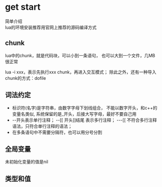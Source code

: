 # get start
  简单介绍  
  lua的环境安装推荐用官网上推荐的源码编译方式  

## chunk
  lua中的chunk，就是代码块，可以小到一条语句，
也可以大到一个文件，几MB很正常

  lua -i xxx，表示先执行xxx chunk，再进入交互模式；
除此之外，还有一种导入chunk的方式：dofile

## 词法约定
* 标识符(名字)是字符串，由数字字母下划线组合，
不能以数字开头，和c++的变量名类似,
系统保留的是_开头，后接大写字母，最好不要自己用
* --开头表示单行注释；
--[[ 开头]]结尾 表示多行注释；
---[[ 不符合多行注释语法，只符合单行注释的语法；
* 在多条语句中不需要分隔符，也可以用分号分割

## 全局变量
  未初始化变量的值是nil

## 类型和值
  
